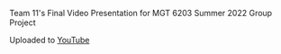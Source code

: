 Team 11's Final Video Presentation for MGT 6203 Summer 2022 Group Project

Uploaded to [YouTube](https://www.youtube.com/watch?v=EvOQQoUxTVs)